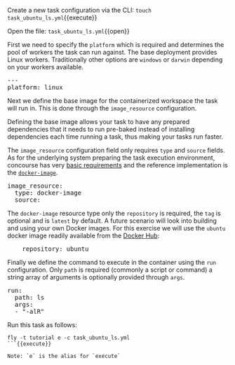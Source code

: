 Create a new task configuration via the CLI: `touch task_ubuntu_ls.yml`{{execute}}

Open the file: `task_ubuntu_ls.yml`{{open}}

First we need to specify the `platform` which is required and determines the pool of workers the task can run against. The base deployment provides Linux workers. Traditionally other options are `windows` or `darwin` depending on your workers available.

<pre class="file" data-filename="task_ubuntu_ls.yml" data-target="replace">---
platform: linux
</pre>

Next we define the base image for the containerized workspace the task will run in. This is done through the `image_resource` configuration. 

Defining the base image allows your task to have any prepared dependencies that it needs to run pre-baked instead of installing dependencies each time running a task, thus making your tasks run faster.

The `image_resource` configuration field only requires `type` and `source` fields. As for the underlying system preparing the task execution environment, concourse has very [basic requirements](https://concourse-ci.org/tasks.html#task-image-resource) and the reference implementation is the [`docker-image`](https://github.com/concourse/docker-image-resource).

<pre class="file" data-filename="task_ubuntu_ls.yml" data-target="append">
image_resource:
  type: docker-image
  source:
</pre>

The `docker-image` resource type only the `repository` is required, the `tag` is optional and is `latest` by default. A future scenario will look into building and using your own Docker images. For this exercise we will use the `ubuntu` docker image readily available from the [Docker Hub](https://hub.docker.com/_/ubuntu):

<pre class="file" data-filename="task_ubuntu_ls.yml" data-target="append">    repository: ubuntu</pre>

Finally we define the command to execute in the container using the `run` configuration. Only `path` is required (commonly a script or command) a string array of arguments is optionally provided through `args`.

<pre class="file" data-filename="task_ubuntu_ls.yml" data-target="append">
run:
  path: ls
  args:
  - "-alR"
</pre>

Run this task as follows:

```
fly -t tutorial e -c task_ubuntu_ls.yml
```{{execute}}

Note: `e` is the alias for `execute`
